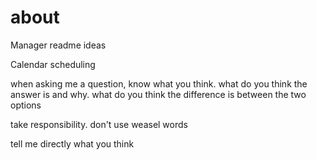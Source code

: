 # about

Manager readme ideas

Calendar scheduling

when asking me a question, know what you think.
what do you think the answer is and why. what do you think the difference is between the two options

take responsibility. don't use weasel words

tell me directly what you think
